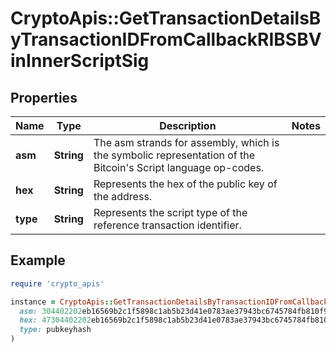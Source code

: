 # CryptoApis::GetTransactionDetailsByTransactionIDFromCallbackRIBSBVinInnerScriptSig

## Properties

| Name | Type | Description | Notes |
| ---- | ---- | ----------- | ----- |
| **asm** | **String** | The asm strands for assembly, which is the symbolic representation of the Bitcoin&#39;s Script language op-codes. |  |
| **hex** | **String** | Represents the hex of the public key of the address. |  |
| **type** | **String** | Represents the script type of the reference transaction identifier. |  |

## Example

```ruby
require 'crypto_apis'

instance = CryptoApis::GetTransactionDetailsByTransactionIDFromCallbackRIBSBVinInnerScriptSig.new(
  asm: 304402202eb16569b2c1f5898c1ab5b23d41e0783ae37943bc6745784fb810f955deafbd02203562872c3a3c7c2423a752f27ba6ae01e66ffc56fe8e463a90498dd5659f8d90,
  hex: 47304402202eb16569b2c1f5898c1ab5b23d41e0783ae37943bc6745784fb810f955deafbd02203562872c3a3c7c2423a752f27ba6ae01e66ffc56fe8e463a90498dd5659f8d90012102275753690ab58df3c923001e94d407e30b03e60b1f2461729a1dd4f37ebe2469,
  type: pubkeyhash
)
```


